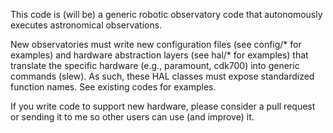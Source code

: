This code is (will be) a generic robotic observatory code that autonomously executes 
astronomical observations. 

New observatories must write new configuration files (see config/* for examples) 
and hardware abstraction layers (see hal/* for examples) that translate the specific 
hardware (e.g., paramount, cdk700) into generic commands (slew). As such, these 
HAL classes must expose standardized function names. See existing codes for examples.

If you write code to support new hardware, please consider a pull request or sending
it to me so other users can use (and improve) it.
